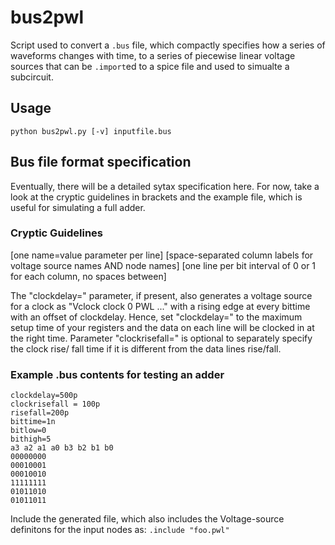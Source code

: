# bus2pwl
Script used to convert a `.bus` file, which compactly specifies how a series of
waveforms changes with time, to a series of piecewise linear voltage sources
that can be `.import`ed  to a spice file and used to simualte a subcircuit.

## Usage
`python bus2pwl.py [-v] inputfile.bus`

## Bus file format specification
Eventually, there will be a detailed sytax specification here. For now, take a
look at the cryptic guidelines in brackets and the example file, which is
useful for simulating a full adder.

### Cryptic Guidelines
[one name=value parameter per line]
[space-separated column labels for voltage source names AND node names]
[one line per bit interval of 0 or 1 for each column, no spaces between]

The "clockdelay=" parameter, if present, also generates a voltage source for a
clock as "Vclock clock 0 PWL ..." with a rising edge at every bittime with an
offset of clockdelay.  Hence, set "clockdelay=" to the maximum setup time of
your registers and the data on each line will be clocked in at the right time.
Parameter "clockrisefall=" is optional to separately specify the clock rise/
fall time if it is different from the data lines rise/fall.

### Example .bus contents for testing an adder
```
clockdelay=500p
clockrisefall = 100p
risefall=200p
bittime=1n
bitlow=0
bithigh=5
a3 a2 a1 a0 b3 b2 b1 b0
00000000
00010001
00010010
11111111
01011010
01011011
```

Include the generated file, which also includes the Voltage-source definitons
for the input nodes as: `.include "foo.pwl"`
